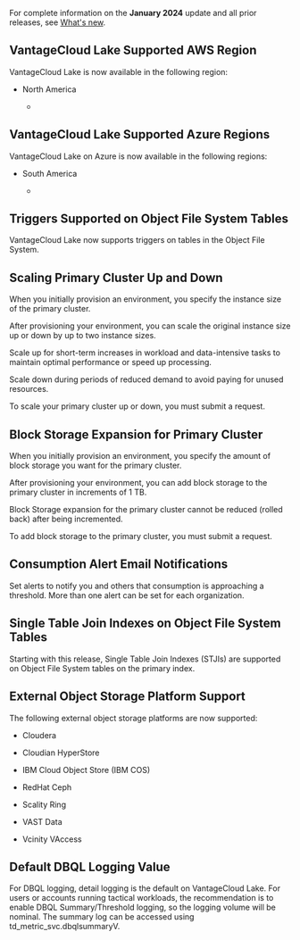 For complete information on the **January 2024** update and all prior releases, see [What's new](https://docs.teradata.com/access/sources/dita/topic?dita:mapPath=phg1621910019905.ditamap&dita:ditavalPath=pny1626732985837.ditaval&dita:topicPath=lpz1632246643646.dita).

## VantageCloud Lake Supported AWS Region


VantageCloud Lake is now available in the following region:

-   North America

    -   
## VantageCloud Lake Supported Azure Regions


VantageCloud Lake on Azure is now available in the following regions:

-   South America

    -   
## Triggers Supported on Object File System Tables


VantageCloud Lake now supports triggers on tables in the Object File System.

## Scaling Primary Cluster Up and Down


When you initially provision an environment, you specify the instance size of the primary cluster.

After provisioning your environment, you can scale the original instance size up or down by up to two instance sizes.

Scale up for short-term increases in workload and data-intensive tasks to maintain optimal performance or speed up processing.

Scale down during periods of reduced demand to avoid paying for unused resources.

To scale your primary cluster up or down, you must submit a request.

## Block Storage Expansion for Primary Cluster


When you initially provision an environment, you specify the amount of block storage you want for the primary cluster.

After provisioning your environment, you can add block storage to the primary cluster in increments of 1 TB.

Block Storage expansion for the primary cluster cannot be reduced (rolled back) after being incremented.

To add block storage to the primary cluster, you must submit a request.

## Consumption Alert Email Notifications


Set alerts to notify you and others that consumption is approaching a threshold. More than one alert can be set for each organization.

## Single Table Join Indexes on Object File System Tables


Starting with this release, Single Table Join Indexes (STJIs) are supported on Object File System tables on the primary index.

## External Object Storage Platform Support


The following external object storage platforms are now supported:

-   Cloudera


-   Cloudian HyperStore


-   IBM Cloud Object Store (IBM COS)


-   RedHat Ceph


-   Scality Ring


-   VAST Data


-   Vcinity VAccess


## Default DBQL Logging Value


For DBQL logging, detail logging is the default on VantageCloud Lake. For users or accounts running tactical workloads, the recommendation is to enable DBQL Summary/Threshold logging, so the logging volume will be nominal. The summary log can be accessed using td_metric_svc.dbqlsummaryV.

